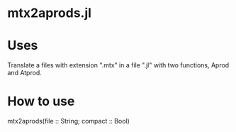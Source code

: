 # mtx2aprods.jl
# Uses
  Translate a files with extension ".mtx" in a file ".jl" with two functions, Aprod and Atprod.
# How to use
  mtx2aprods(file :: String; compact :: Bool)
 
